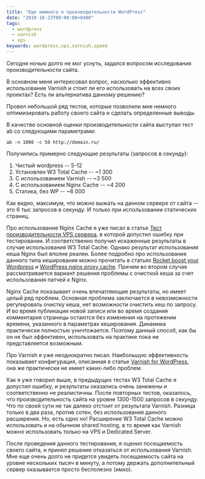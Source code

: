 ```yaml
---
title: "Еще немного о производительности WordPress"
date: "2010-10-23T00:00:00+0400"
tags:
  - wordpress
  - varnish
  - vps
keywords: wordpress,vps,varnish,speed
---
```

Сегодня ночью долго не мог уснуть, задался вопросом исследования производительности сайта.

В основном меня интересовал вопрос, насколько эффективно использование Varnish и стоит ли его использовать на всех своих проектах? Есть ли альтернатива данному решению?

Провел небольшой ряд тестов, которые позволили мне немного оптимизировать работу своего сайта и сделать определенные выводы.

В качестве основной оценки производительности сайта выступал тест ab со следующими параметрами:

```shell
ab -n 1000 -c 50 http://domain.ru/
```

Получились примерно следующие результаты (запросов в секунду):
<ol>
<li> Чистый wordpress -- 5-12</li>
<li> Установлен W3 Total Cache -- ~1 300</li>
<li> С использованием Varnish -- ~3 500</li>
<li> С использованием Nginx Cache -- ~4 200</li>
<li> Статика, без WP -- ~6 000</li>
</ol>
Как видно, максимум, что можно выжать на данном сервере от сайта -- это 6 тыс запросов в секунду. И только при использовании статических страниц.

Про использование Nginx Cache я уже писал в статье <a href="/2010/08/23/test-vps-servera/">Тест производительности VPS сервера</a>, в которой допустил ошибку при тестировании. И соответственно получил искаженные результаты в случае использования W3 Total Cache. Однако результат использования кеша Nginx был вполне реален. Более подробно про использование данного типа кеширования можно прочитать в статьях <a href="http://sonicflare.net/2010/04/18/rocket-boost-your-wordpress/" rel="nofollow">Rocket boost your Wordpress</a> и <a href="http://johnlevandowski.com/2010/10/05/wordpress-nginx-proxy-cache/" rel="nofollow">WordPress nginx proxy cache</a>. Причем во втором случае рассматривается вариант решения проблемы с очисткой кеша за счет использования патчей к Nginx.

Nginx Cache показывает очень впечатляющие результаты, но имеет целый ряд проблем. Основная проблема заключается в невозможности регулировать очистку кеша, нет возможности очистить кеш по запросу. И во время публикации новой записи или во время создания комментария страницы остаются без изменения на протяжении времени, указанного в параметрах кеширования. Динамика практически полностью уничтожается. Поэтому данный способ, как бы он не был эффективен, использовать на практике пока не представляется возможным.

Про Varnish я уже неоднократно писал. Наибольшую эффективность показывает конфигурация, описанная в статье <a href="/2010/09/22/varnish-for-wordpress/">Varnish for WordPress</a>, она же практически не имеет каких-либо проблем.

Как я уже говорил выше, в предыдущих тестах W3 Total Cache я допустил ошибку, и результаты оказались очень занижены и соответственно не реалистичны. После повторных тестов, оказалось, что производительность сайта на уровне 1300-1500 запросов в секунду. Что по своей сути не так далеко отстоит от результата Varnish. Разница только в два раза, против сотен, без использования данного расширения. Но, есть одно но! Расширение W3 Total Cache можно использовать и на обычном shared hosting, в то время как Varnish можно использовать только на VPS и Dedicated Server.

После проведения данного тестирования, я оценил посещаемость своего сайта, и принял решение отказаться от использования Varnish. Мне еще очень долго не придется увидеть посещаемость сайта на уровне нескольких тысяч в минуту, а потому держать дополнительный сервер оказывается просто бесполезно (имхо).
